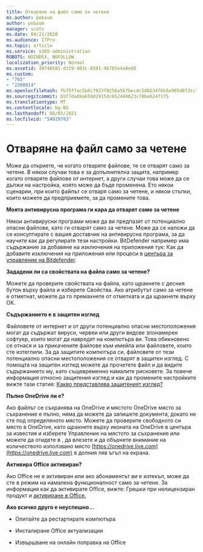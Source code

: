 ```yaml
---
title: Отваряне на файл само за четене
ms.author: pebaum
author: pebaum
manager: scotv
ms.date: 04/21/2020
ms.audience: ITPro
ms.topic: article
ms.service: o365-administration
ROBOTS: NOINDEX, NOFOLLOW
localization_priority: Normal
ms.assetid: 39748581-d319-403c-8501-9b785e4a0ed8
ms.custom:
- "765"
- "2200014"
ms.openlocfilehash: fb75f7ac5b8c7023f0258a567becdc5d023476b5e905d8f2cc17479faea76af1
ms.sourcegitcommit: b5f7da89a650d2915dc652449623c78be6247175
ms.translationtype: MT
ms.contentlocale: bg-BG
ms.lasthandoff: 08/05/2021
ms.locfileid: "54029793"
---
```

# <a name="file-open-read-only"></a>Отваряне на файл само за четене

Може да откриете, че когато отваряте файлове, те се отварят само за четене. В някои случаи това е за допълнителна защита, например когато отваряте файлове от интернет, а други случаи това може да се дължи на настройка, която може да бъде променена. Ето някои сценарии, при които файлът се отваря само за четене, и някои стъпки, които можете да предприемете, за да промените това.
  
 **Моята антивирусна програма ги кара да отварят само за четене**
  
Някои антивирусни програми може да ви предпазят от потенциално опасни файлове, като ги отварят само за четене. Може да се наложи да се консултирате с вашия доставчик на антивирусна програма, за да научите как да регулирате тези настройки. BitDefender например има съдържание за добавяне на изключения на приложения тук: Как да добавите изключения на приложения или процеси в [центъра за управление на Bitdefender](https://aka.ms/AA6098i).
  
 **Зададени ли са свойствата на файла само за четене?**
  
Можете да проверите свойствата на файла, като щракнете с десния бутон върху файла и изберете Свойства. Ако атрибутът само за четене е отметнат, можете да го премахнете от отметката и да щракнете върху OK.
  
 **Съдържанието е в защитен изглед**
  
Файловете от интернет и от други потенциално опасни местоположения могат да съдържат вируси, червеи или други видове злонамерен софтуер, които могат да навредят на компютъра ви. Това обикновено се отнася и за прикачените файлове към имейла или файловете, които сте изтеглили. За да защитите компютъра си, файловете от тези потенциално опасни местоположения се отварят в защитен изглед. С помощта на защитен изглед можете да прочетете файл и да видите съдържанието му, като същевременно намалите рисковете. За повече информация относно защитения изглед и как да промените настройките вижте тази статия: [Какво представлява защитеният изглед?](https://support.office.com/article/d6f09ac7-e6b9-4495-8e43-2bbcdbcb6653)
  
 **Пълно OneDrive ли е?**
  
Ако файлът се съхранява на OneDrive и мястото OneDrive място за съхранение е пълно, няма да можете да запишете документа, докато не сте под определеното място. Можете да проверите свободното си място в OneDrive, като щракнете върху иконата на OneDrive в центъра за известия и изберете Управление на мястото за съхранение или можете да отидете в , да влезете и да обърнете внимание на количеството използвано място [https://onedrive.live.com](https://onedrive.live.com) в долния ляв ъгъл на екрана.
  
 **Активира Office активиран?**
  
Ако Office не е активиран или ако абонаментът ви е изтекъл, може да сте в режим на намалена функционалност само за четене. За информация как да активирате Office, вижте: Грешки при нелицензиран продукт и [активиране в Office.](https://support.office.com/article/0d23d3c0-c19c-4b2f-9845-5344fedc4380)
  
 **Ако всичко друго е неуспешно...**
  
- Опитайте да рестартирате компютъра
    
- Инсталиране Office актуализации
    
- Извършване на онлайн поправка на Office
    

